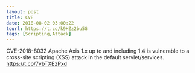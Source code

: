 ```yaml
---
layout: post
title: CVE
date: 2018-08-02 03:00:22
tourl: https://t.co/k9HZz2bu5G
tags: [Scripting,Attack]
---
```

CVE-2018-8032 Apache Axis 1.x up to and including 1.4 is vulnerable to a cross-site scripting (XSS) attack in the default servlet/services.  https://t.co/7vbTXEzPxd